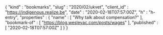 {
  "kind" : "bookmarks",
  "slug" : "2020/02/ukvet",
  "client_id" : "https://indigenous.realize.be",
  "date" : "2020-02-18T07:57:00Z",
  "h" : "h-entry",
  "properties" : {
    "name" : [ "Why talk about compensation?" ],
    "bookmark-of" : [ "https://blog.wesleyac.com/posts/wages" ],
    "published" : [ "2020-02-18T07:57:00Z" ]
  }
}
